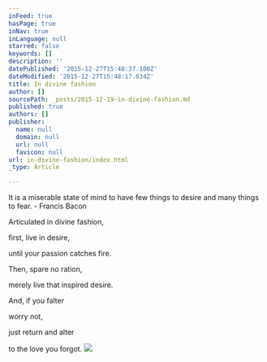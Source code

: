 ```yaml
---
inFeed: true
hasPage: true
inNav: true
inLanguage: null
starred: false
keywords: []
description: ''
datePublished: '2015-12-27T15:48:37.100Z'
dateModified: '2015-12-27T15:48:17.834Z'
title: In divine fashion
author: []
sourcePath: _posts/2015-12-19-in-divine-fashion.md
published: true
authors: []
publisher:
  name: null
  domain: null
  url: null
  favicon: null
url: in-divine-fashion/index.html
_type: Article

---
```

It is a miserable state of mind to have few things to desire and many things to fear. - Francis Bacon 

Articulated in
divine fashion, 

first,
live in desire, 

until 
your passion 
catches fire. 

Then, 
spare no ration, 

merely live 
that inspired desire. 

And,
if you falter 

worry not, 

just return and alter 

to the love you forgot.
![](https://s3-us-west-2.amazonaws.com/the-grid-img/p/206c75bddf42a4bb8ea657fb4049c4460d79319d.jpg)